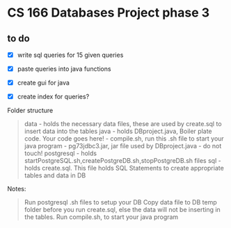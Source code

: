 
# CS 166 Databases Project phase 3

## to do
- [x] write sql queries for 15 given queries

- [x] paste queries into java functions

- [x] create gui for java
- [x] create index for queries?

Folder structure 
> data - holds the necessary data files, these are used by create.sql to insert data into the tables 
> java - holds DBproject.java, Boiler plate code. Your code goes here!
       - compile.sh, run this .sh file to start your java program
       - pg73jdbc3.jar, jar file used by DBproject.java - do not touch! 
> postgresql - holds startPostgreSQL.sh,createPostgreDB.sh,stopPostgreDB.sh files 
> sql - holds create.sql. This file holds SQL Statements to create appropriate tables and data in DB


Notes:
> Run postgresql .sh files to setup your DB
> Copy data file to DB temp folder before you run create.sql, else the data will not be inserting in the tables.
> Run compile.sh, to start your java program


 
